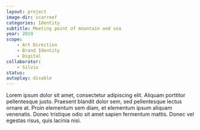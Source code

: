 ```yaml
---
layout: project
image-dir: scarreef
categories: Identity
subtitle: Meeting point of mountain and sea
year: 2019
scope: 
    - Art Direction
    - Brand Identity
    - Digital
collaborator: 
    - Silvio
status:
autoplay: disable
---
```


Lorem ipsum dolor sit amet, consectetur adipiscing elit. Aliquam porttitor pellentesque justo. Praesent blandit dolor sem, sed pellentesque lectus ornare at. Proin elementum sem diam, et elementum ipsum aliquam venenatis. Donec tristique odio sit amet sapien fermentum mattis. Donec vel egestas risus, quis lacinia nisi.